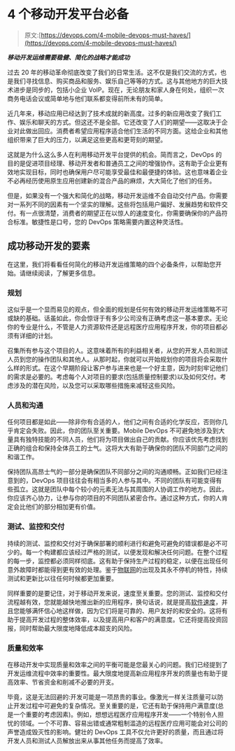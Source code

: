 # 4 个移动开发平台必备

> 原文:[https://devops.com/4-mobile-devops-must-haves/](https://devops.com/4-mobile-devops-must-haves/)

***移动开发运维需要稳健、简化的战略才能成功***

过去 20 年的移动革命彻底改变了我们的日常生活。这不仅是我们交流的方式，也是我们寻找信息、购买商品和服务、娱乐自己等等的方式。这与其他地方的巨大技术进步是同步的，包括小企业 VoIP。现在，无论朋友和家人身在何处，组织一次商务电话会议或简单地与他们联系都变得前所未有的简单。

近几年来，移动应用已经达到了技术成就的新高度。过多的新应用改变了我们工作、娱乐和聊天的方式。但这还不是全部。它还改变了人们的期望——这取决于企业对此做出回应。消费者希望应用程序适合他们生活的不同方面。这给企业和其他组织带来了巨大的压力，以满足这些更高和更苛刻的期望。

这就是为什么这么多人在利用移动开发平台提供的机会。简而言之，DevOps 的目的是促进项目经理、移动开发者和普通员工之间的增强协作。这有助于企业更有效地实现目标，同时也确保用户尽可能享受最佳和最便捷的体验。这也意味着企业不必再经历使用原生应用创建新的混合产品的麻烦，大大简化了他们的任务。

但是，如果没有一个强大和简化的战略，移动开发运维不会自动交付产品。你需要对一系列不同的因素有一个坚实的理解。这些将包括用户偏好、发展趋势和软件交付。有一点很清楚，消费者的期望正在以惊人的速度变化，你需要确保你的产品符合标准。敏捷性是口号，您的 DevOps 策略需要内置这种灵活性。

## 成功移动开发的要素

在这里，我们将看看任何简化的移动开发运维策略的四个必备条件，以帮助您开始。请继续阅读，了解更多信息。

### 规划

这似乎是一个显而易见的观点，但全面的规划是任何有效的移动开发运维策略不可或缺的基础。话虽如此，你会惊讶于有多少公司没有正确考虑这一基本要求。无论你的专业是什么，不管是人力资源软件还是远程医疗应用程序开发，你的项目都必须有详细的计划。

召集所有参与这个项目的人。这意味着所有的利益相关者，从您的开发人员和测试人员到您的操作团队和其他人。从那时起，你就可以开始规划你的项目将会采取什么样的形式。在这个早期阶段让客户参与进来也是一个好主意，因为时刻牢记他们的需求是必要的。考虑每个人对项目的要求(包括质量控制要求)以及如何交付。考虑涉及的潜在风险，以及您可以采取哪些措施来减轻这些风险。

### 人员和沟通

任何项目都是如此——除非你有合适的人，他们之间有合适的化学反应，否则你几乎肯定会失败。因此，你的团队至关重要。Mobile DevOps 不可避免地涉及到大量具有独特技能的不同人员，他们将为项目做出自己的贡献。你应该优先考虑找到正确的组合和保持全体员工的士气。这将大大有助于确保你的团队不同部门之间的和谐工作。

保持团队高昂士气的一部分是确保团队不同部分之间的沟通顺畅。正如我们已经注意到的，DevOps 项目往往会有相当多的人参与其中。不同的团队有可能变得有些孤立。这就是团队中每个较小的元素无法与其周围的人协调工作的地方。因此，你应该齐心协力，让参与你的项目的不同团队紧密合作。通过这种方式，你的人肯定会比他们的部分相加更有价值。

### 测试、监控和交付

持续的测试、监控和交付对于确保部署的顺利进行和避免可避免的错误都是必不可少的。每一个构建都应该经过严格的测试，以便发现和解决任何问题。在整个过程的每一步，监控都必须同样彻底。这有助于保持生产过程的稳定，以便在出现任何意外故障时都能得到更有效的处理。鉴于[物联网](https://en.wikipedia.org/wiki/Internet_of_things)的出现及其永不停机的特性，持续测试和更新比以往任何时候都更加重要。

同样重要的是要记住，对于移动开发来说，速度至关重要。您的测试、监控和交付流程越有效，您就能越快地推出新的应用程序，换句话说，就是提高[软件速度](https://devops.com/increasing-software-velocity-while-maintaining-quality-and-efficiency/)，并且您能够满怀信心地这样做，因为它们将是可靠的、用户友好的和安全的。这将有助于提高开发过程的整体效率，以及提高用户和客户的满意度。它还将提高投资回报，同时帮助最大限度地降低成本超支的风险。

### 质量和效率

在移动开发中实现质量和效率之间的平衡可能是您最关心的问题。我们已经提到了开发运维流程中效率的重要性。最大限度地提高新应用程序开发的质量也有助于提高效率、节省资金和削减不必要的开支。

毕竟，这是无法回避的:开发可能是一项昂贵的事业。像激光一样关注质量可以防止开发过程中可避免的复杂情况。至关重要的是，它还有助于保持用户满意度(总是一个重要的考虑因素)。例如，想想远程医疗应用程序开发——一个特别令人担忧的领域。一个不可靠、容易出错或通常粗制滥造的远程医疗应用可能会对公司的声誉造成毁灭性的影响。健壮的 DevOps 工具不仅允许更好的质量，而且通过将开发人员和测试人员解放出来从事其他任务而提高了效率。